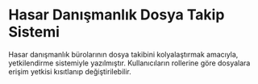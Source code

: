 # Hasar Danışmanlık Dosya Takip Sistemi

Hasar danışmanlık bürolarının dosya takibini kolyalaştırmak amacıyla, yetkilendirme sistemiyle yazılmıştır. Kullanıcıların rollerine göre dosyalara erişim yetkisi kısıtlanıp değiştirilebilir.
